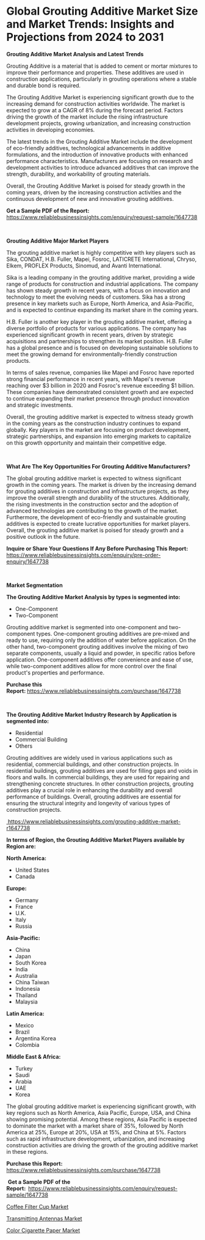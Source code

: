 <p><h1>Global Grouting Additive Market Size and Market Trends: Insights and Projections from 2024 to 2031</h1></p><p><strong>Grouting Additive Market Analysis and Latest Trends</strong></p>
<p><p>Grouting Additive is a material that is added to cement or mortar mixtures to improve their performance and properties. These additives are used in construction applications, particularly in grouting operations where a stable and durable bond is required.</p><p>The Grouting Additive Market is experiencing significant growth due to the increasing demand for construction activities worldwide. The market is expected to grow at a CAGR of 8% during the forecast period. Factors driving the growth of the market include the rising infrastructure development projects, growing urbanization, and increasing construction activities in developing economies.</p><p>The latest trends in the Grouting Additive Market include the development of eco-friendly additives, technological advancements in additive formulations, and the introduction of innovative products with enhanced performance characteristics. Manufacturers are focusing on research and development activities to introduce advanced additives that can improve the strength, durability, and workability of grouting materials.</p><p>Overall, the Grouting Additive Market is poised for steady growth in the coming years, driven by the increasing construction activities and the continuous development of new and innovative grouting additives.</p></p>
<p><strong>Get a Sample PDF of the Report:&nbsp;</strong> <a href="https://www.reliablebusinessinsights.com/enquiry/request-sample/1647738">https://www.reliablebusinessinsights.com/enquiry/request-sample/1647738</a></p>
<p>&nbsp;</p>
<p><strong>Grouting Additive Major Market Players</strong></p>
<p><p>The grouting additive market is highly competitive with key players such as Sika, CONDAT, H.B. Fuller, Mapei, Fosroc, LATICRETE International, Chryso, Elkem, PROFLEX Products, Sinomud, and Avanti International.</p><p>Sika is a leading company in the grouting additive market, providing a wide range of products for construction and industrial applications. The company has shown steady growth in recent years, with a focus on innovation and technology to meet the evolving needs of customers. Sika has a strong presence in key markets such as Europe, North America, and Asia-Pacific, and is expected to continue expanding its market share in the coming years.</p><p>H.B. Fuller is another key player in the grouting additive market, offering a diverse portfolio of products for various applications. The company has experienced significant growth in recent years, driven by strategic acquisitions and partnerships to strengthen its market position. H.B. Fuller has a global presence and is focused on developing sustainable solutions to meet the growing demand for environmentally-friendly construction products.</p><p>In terms of sales revenue, companies like Mapei and Fosroc have reported strong financial performance in recent years, with Mapei's revenue reaching over $3 billion in 2020 and Fosroc's revenue exceeding $1 billion. These companies have demonstrated consistent growth and are expected to continue expanding their market presence through product innovation and strategic investments.</p><p>Overall, the grouting additive market is expected to witness steady growth in the coming years as the construction industry continues to expand globally. Key players in the market are focusing on product development, strategic partnerships, and expansion into emerging markets to capitalize on this growth opportunity and maintain their competitive edge.</p></p>
<p>&nbsp;</p>
<p><strong>What Are The Key Opportunities For Grouting Additive Manufacturers?</strong></p>
<p><p>The global grouting additive market is expected to witness significant growth in the coming years. The market is driven by the increasing demand for grouting additives in construction and infrastructure projects, as they improve the overall strength and durability of the structures. Additionally, the rising investments in the construction sector and the adoption of advanced technologies are contributing to the growth of the market. Furthermore, the development of eco-friendly and sustainable grouting additives is expected to create lucrative opportunities for market players. Overall, the grouting additive market is poised for steady growth and a positive outlook in the future.</p></p>
<p><strong>Inquire or Share Your Questions If Any Before Purchasing This Report:</strong> <a href="https://www.reliablebusinessinsights.com/enquiry/pre-order-enquiry/1647738">https://www.reliablebusinessinsights.com/enquiry/pre-order-enquiry/1647738</a></p>
<p>&nbsp;</p>
<p><strong>Market Segmentation</strong></p>
<p><strong>The Grouting Additive Market Analysis by types is segmented into:</strong></p>
<p><ul><li>One-Component</li><li>Two-Component</li></ul></p>
<p><p>Grouting additive market is segmented into one-component and two-component types. One-component grouting additives are pre-mixed and ready to use, requiring only the addition of water before application. On the other hand, two-component grouting additives involve the mixing of two separate components, usually a liquid and powder, in specific ratios before application. One-component additives offer convenience and ease of use, while two-component additives allow for more control over the final product's properties and performance.</p></p>
<p><strong>Purchase this Report:&nbsp;</strong><a href="https://www.reliablebusinessinsights.com/purchase/1647738">https://www.reliablebusinessinsights.com/purchase/1647738</a></p>
<p>&nbsp;</p>
<p><strong>The Grouting Additive Market Industry Research by Application is segmented into:</strong></p>
<p><ul><li>Residential</li><li>Commercial Building</li><li>Others</li></ul></p>
<p><p>Grouting additives are widely used in various applications such as residential, commercial buildings, and other construction projects. In residential buildings, grouting additives are used for filling gaps and voids in floors and walls. In commercial buildings, they are used for repairing and strengthening concrete structures. In other construction projects, grouting additives play a crucial role in enhancing the durability and overall performance of buildings. Overall, grouting additives are essential for ensuring the structural integrity and longevity of various types of construction projects.</p></p>
<p><a href="https://www.reliablebusinessinsights.com/grouting-additive-market-r1647738">&nbsp;https://www.reliablebusinessinsights.com/grouting-additive-market-r1647738</a></p>
<p><strong>In terms of Region, the Grouting Additive Market Players available by Region are:</strong></p>
<p>
    <p> <strong> North America: </strong>
        <ul>
            <li>United States</li>
            <li>Canada</li>
        </ul>
        </p> 
    <p> <strong> Europe: </strong>
        <ul>
            <li>Germany</li>
            <li>France</li>
            <li>U.K.</li>
            <li>Italy</li>
            <li>Russia</li>
        </ul>
        </p> 
    <p> <strong> Asia-Pacific: </strong>
        <ul>
            <li>China</li>
            <li>Japan</li>
            <li>South Korea</li>
            <li>India</li>
            <li>Australia</li>
            <li>China Taiwan</li>
            <li>Indonesia</li>
            <li>Thailand</li>
            <li>Malaysia</li>
        </ul>
        </p> 
    <p> <strong> Latin America: </strong>
        <ul>
            <li>Mexico</li>
            <li>Brazil</li>
            <li>Argentina Korea</li>
            <li>Colombia</li>
        </ul>
        </p> 
    <p> <strong> Middle East & Africa: </strong>
        <ul>
            <li>Turkey</li>
            <li>Saudi</li>
            <li>Arabia</li>
            <li>UAE</li>
            <li>Korea</li>
        </ul>
    </p>
    </p>
<p><p>The global grouting additive market is experiencing significant growth, with key regions such as North America, Asia Pacific, Europe, USA, and China showing promising potential. Among these regions, Asia Pacific is expected to dominate the market with a market share of 35%, followed by North America at 25%, Europe at 20%, USA at 15%, and China at 5%. Factors such as rapid infrastructure development, urbanization, and increasing construction activities are driving the growth of the grouting additive market in these regions.</p></p>
<p><strong>Purchase this Report: </strong><a href="https://www.reliablebusinessinsights.com/purchase/1647738">https://www.reliablebusinessinsights.com/purchase/1647738</a></p>
<p>&nbsp;<strong>Get a Sample PDF of the Report:&nbsp;&nbsp;</strong><a href="https://www.reliablebusinessinsights.com/enquiry/request-sample/1647738">https://www.reliablebusinessinsights.com/enquiry/request-sample/1647738</a></p>
<p><strong></strong></p>
<p><p><a href="https://www.linkedin.com/pulse/coffee-filter-cup-market-competitive-analysis-trends-forecast-zx91f">Coffee Filter Cup Market</a></p><p><a href="https://www.linkedin.com/pulse/transmitting-antennasnbspmarket-focuses-market-share-size-jqkuf">Transmitting Antennas Market</a></p><p><a href="https://www.linkedin.com/pulse/color-cigarette-paper-market-report-reveals-latest-trends-7kpcf">Color Cigarette Paper Market</a></p></p>